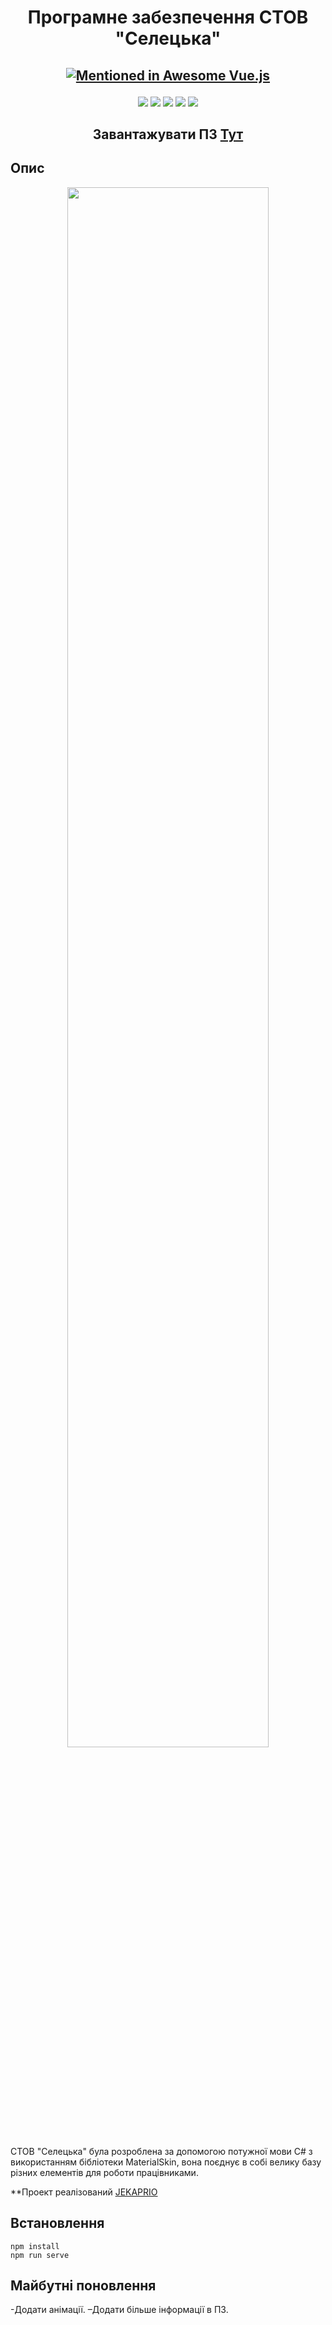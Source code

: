<h1 align="center">Програмне забезпечення СТОВ "Селецька"</h1>
<h2 align="center">

[![Mentioned in Awesome Vue.js](https://awesome.re/mentioned-badge.svg)](https://github.com/vuejs/awesome-vue)

</h2>

<p align="center">
  
<img src="https://img.shields.io/github/issues/Jekaprio/Diplom">

<img src="https://img.shields.io/tokei/lines/github/Jekaprio/Diplom" >

<img src="https://img.shields.io/github/checks-status/Jekaprio/Diplom/%D0%A1%D0%B5%D0%BB%D0%B5%D1%86%D1%8C%D0%BA%D0%B0">

<img src="https://img.shields.io/github/commit-activity/w/Jekaprio/Diplom" >

<img src="https://img.shields.io/github/repo-size/Jekaprio/Diplom">

</p>

<h2 align="center">Завантажувати ПЗ <a  href="http://firmagro.ua.xsph.ru">Тут</a></h2>


## Опис

<p align="center">
<img src="https://media.giphy.com/media/kuJPGlhDQBHGG7kwJO/giphy.gif" width="80%"></p>

СТОВ "Селецька" була розроблена за допомогою потужної мови C# з використанням бібліотеки MaterialSkin, вона поєднує в собі велику базу різних елементів для роботи працівниками. 

**Проект реалізований [JEKAPRIO](https://github.com/Jekaprio)

## Встановлення 

```
npm install
npm run serve
```

## Майбутні поновлення

-Додати анімації.
–Додати більше інформації в ПЗ.


